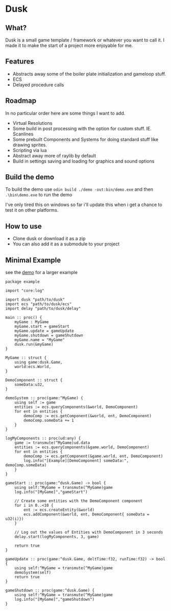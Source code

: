 # Dusk

## What?

Dusk is a small game template / framework or whatever you want to call it.
I made it to make the start of a project more enjoyable for me.

## Features

* Abstracts away some of the boiler plate initialization and gameloop stuff.
* ECS
* Delayed procedure calls

## Roadmap

In no particular order here are some things I want to add.

* Virtual Resolutions
* Some build in post processing with the option for custom stuff. IE. Scanlines
* Some prebuilt Components and Systems for doing standard stuff like drawing sprites.
* Scripting via lua
* Abstract away more of raylib by default
* Build in settings saving and loading for graphics and sound options

## Build the demo

To build the demo use `odin build ./demo -out:bin/demo.exe`
and then `.\bin\demo.exe` to run the demo

I've only tired this on windows so far i'll update this when i get a chance to test it on other platforms.

## How to use

- Clone dusk or download it as a zip
- You can also add it as a submodule to your project

## Minimal Example

see the [demo](demo/demo.odin) for a larger example

```Odin
package example

import "core:log"

import dusk "path/to/dusk"
import ecs "path/to/dusk/ecs"
import delay "path/to/dusk/delay"

main :: proc() {
    myGame : MyGame
    myGame.start = gameStart
    myGame.update = gameUpdate
    myGame.shutdown = gameShutdown
    myGame.name = "MyGame"
    dusk.run(&myGame)
}

MyGame :: struct {
    using game:dusk.Game,
    world:ecs.World,
}

DemoComponent :: struct {
    someData:u32,
}

demoSystem :: proc(game:^MyGame) {
    using self := game
    entities := ecs.queryComponents(&world, DemoComponent)
    for ent in entities {
        demoComp := ecs.getComponent(&world, ent, DemoComponent)
        demoComp.someData += 1
    }
}

logMyComponents :: proc(ud:any) {
    game := transmute(^MyGame)ud.data
    entities := ecs.queryComponents(&game.world, DemoComponent)
    for ent in entities {
        demoComp := ecs.getComponent(&game.world, ent, DemoComponent)
        log.info("[Example][DemoComponent] someData:", demoComp.someData)
    }
}

gameStart :: proc(game:^dusk.Game) -> bool {
    using self:^MyGame = transmute(^MyGame)game
    log.info("[MyGame]","gameStart")

    // Create some entities with the DemoComponent component
    for i in 0..<10 {
        ent := ecs.createEntity(&world)
        ecs.addComponent(&world, ent, DemoComponent{ someData = u32(i)})
    }

    // Log out the values of Entities with DemoComponent in 3 seconds
    delay.start(logMyComponents, 3, game)
    
    return true
}

gameUpdate :: proc(game:^dusk.Game, deltTime:f32, runTime:f32) -> bool {
    using self:^MyGame = transmute(^MyGame)game
    demoSystem(self)
    return true
}

gameShutdown :: proc(game:^dusk.Game) {
    using self:^MyGame = transmute(^MyGame)game
    log.info("[MyGame]","gameShutdown")
}
```
